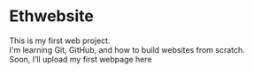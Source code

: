 # Ethwebsite
This is my first web project.  
I'm learning Git, GitHub, and how to build websites from scratch.  
Soon, I’ll upload my first webpage here
